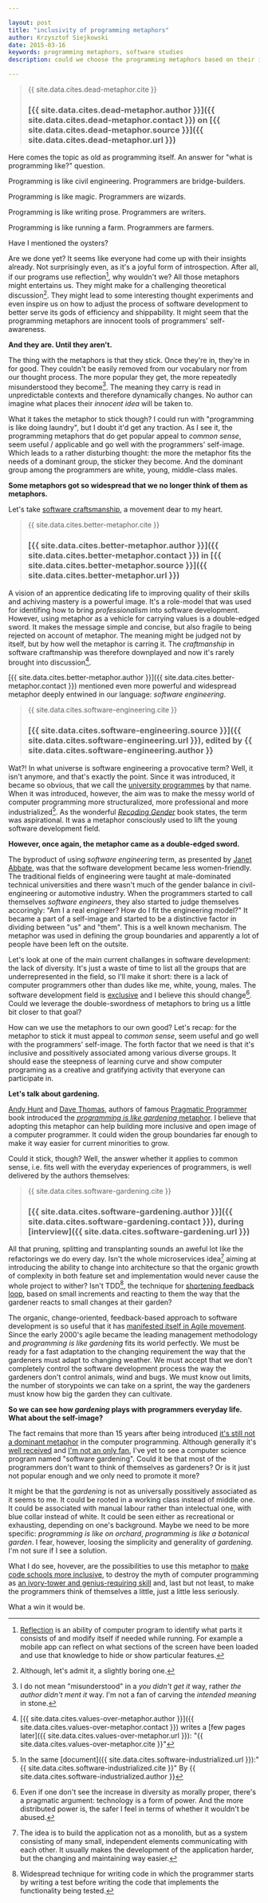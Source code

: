 ```yaml
---

layout: post
title: "inclusivity of programming metaphors"
author: Krzysztof Siejkowski
date: 2015-03-16
keywords: programming metaphors, software studies
description: could we choose the programming metaphors based on their inclusivity? please?

---
```


> {{ site.data.cites.dead-metaphor.cite }}  
> 
> ### [{{ site.data.cites.dead-metaphor.author }}]({{ site.data.cites.dead-metaphor.contact }}) on [{{ site.data.cites.dead-metaphor.source }}]({{ site.data.cites.dead-metaphor.url }})

Here comes the topic as old as programming itself. An answer for "what is programming like?" question.

Programming is like civil engineering. Programmers are bridge-builders.

Programming is like magic. Programmers are wizards.

Programming is like writing prose. Programmers are writers.

Programming is like running a farm. Programmers are farmers.

Have I mentioned the oysters?

Are we done yet? It seems like everyone had come up with their insights already. Not surprisingly even, as it's a joyful form of introspection. After all, if our programs use reflection[^reflection], why wouldn't we? All those metaphors might entertains us. They might make for a challenging theoretical discussion[^boring]. They might lead to some interesting thought experiments and even inspire us on how to adjust the process of software development to better serve its gods of efficiency and shippability. It might seem that the programming metaphors are innocent tools of programmers' self-awareness.

**And they are. Until they aren't.**

The thing with the metaphors is that they stick. Once they're in, they're in for good. They couldn't be easily removed from our vocabulary nor from our thought process. The more popular they get, the more repeatedly misunderstood they become[^misunderstood]. The meaning they carry is read in unpredictable contexts and therefore dynamically changes. No author can imagine what places their _innocent idea_ will be taken to.

What it takes the metaphor to stick though? I could run with "programming is like doing laundry", but I doubt it'd get any traction. As I see it, the programming metaphors that do get popular appeal to _common sense_, seem useful / applicable and go well with the programmers' self-image. Which leads to a rather disturbing thought: the more the metaphor fits the needs of a dominant group, the sticker they become. And the dominant group among the programmers are white, young, middle-class males.

**Some metaphors got so widespread that we no longer think of them as metaphors.**

Let's take [software craftsmanship](http://manifesto.softwarecraftsmanship.org), a movement dear to my heart.

> {{ site.data.cites.better-metaphor.cite }}
>
> ### [{{ site.data.cites.better-metaphor.author }}]({{ site.data.cites.better-metaphor.contact }}) in [{{ site.data.cites.better-metaphor.source }}]({{ site.data.cites.better-metaphor.url }})

A vision of an apprentice dedicating life to improving quality of their skills and achiving mastery is a powerful image. It's a role-model that was used for identifing how to bring _professionalism_ into software development. However, using metaphor as a vehicle for carrying values is a double-edged sword. It makes the message simple and concise, but also fragile to being rejected on account of metaphor. The meaning might be judged not by itself, but by how well the metaphor is carring it. The _craftmanship_ in software craftmanship was therefore downplayed and now it's rarely brought into discussion[^values-over-metaphor].

[{{ site.data.cites.better-metaphor.author }}]({{ site.data.cites.better-metaphor.contact }}) mentioned even more powerful and widespread metaphor deeply entwined in our language: _software engineering_. 

> {{ site.data.cites.software-engineering.cite }}  
> 
> ### [{{ site.data.cites.software-engineering.source }}]({{ site.data.cites.software-engineering.url }}), edited by {{ site.data.cites.software-engineering.author }}

Wat?! In what universe is software engineering a provocative term? Well, it isn't anymore, and that's exactly the point. Since it was introduced, it became so obvious, that we call the [university programmes](https://www.cs.ox.ac.uk/softeng/) by that name. When it was introduced, however, the aim was to make the messy world of computer programming more structuralized, more professional and more industrialized[^industrialized]. As the wonderful [_Recoding Gender_](http://mitpress.mit.edu/books/recoding-gender-0) book states, the term was aspirational. It was a metaphor consciously used to lift the young software development field.

**However, once again, the metaphor came as a double-edged sword.**

The byproduct of using _software engineering_ term, as presented by [Janet Abbate](http://mitpress.mit.edu/books/recoding-gender-0), was that the software development became less women-friendly. The traditional fields of engineering were taught at male-dominated technical universities and there wasn't much of the gender balance in civil-engineering or automotive industry. When the programmers started to call themselves _software engineers_, they also started to judge themselves accoringly: "Am I a real engineer? How do I fit the engineering model?" It became a part of a self-image and started to be a distinctive factor in dividing between "us" and "them". This is a well known mechanism. The metaphor was used in defining the group boundaries and apparently a lot of people have been left on the outsite. 

Let's look at one of the main current challanges in software development: the lack of diversity. It's just a waste of time to list all the groups that are underrepresented in the field, so I'll make it short: there is a lack of computer programmers other than dudes like me, white, young, males. The software development field is [exclusive](http://martinfowler.com/bliki/AlienatingAtmosphere.html) and I believe this should change[^pragmatic-diversity]. Could we leverage the double-swordness of metaphors to bring us a little bit closer to that goal?

How can we use the metaphors to our own good? Let's recap: for the metaphor to stick it must appeal to _common sense_, seem useful and go well with the programmers' self-image. The forth factor that we need is that it's inclusive and possitively associated among various diverse groups. It should ease the steepness of learning curve and show computer programing as a creative and gratifying activity that everyone can participate in.

**Let's talk about gardening.**

[Andy Hunt](http://andy.pragprog.com/) and [Dave Thomas](http://pragdave.me/), authors of famous [Pragmatic Programmer](https://pragprog.com/the-pragmatic-programmer) book introduced the [_programming is like gardening_ metaphor](http://www.artima.com/intv/garden.html). I believe that adopting this metaphor can help building more inclusive and open image of a computer programmer. It could widen the group boundaries far enough to make it way easier for current minorities to grow.

Could it stick, though? Well, the answer whether it applies to common sense, i.e. fits well with the everyday experiences of programmers, is well delivered by the authors themselves:

> {{ site.data.cites.software-gardening.cite }}  
> 
> ### [{{ site.data.cites.software-gardening.author }}]({{ site.data.cites.software-gardening.contact }}), during [interview]({{ site.data.cites.software-gardening.url }})

All that pruning, splitting and transplanting sounds an aweful lot like the refactorings we do every day. Isn't the whole microservices idea[^microservice] aiming at introducing the ability to change into architecture so that the organic growth of complexity in both feature set and implementation would never cause the whole project to wither? Isn't TDD[^tdd], the technique for [shortening feedback loop](http://qualitycoding.org/benefit-of-tdd/), based on small increments and reacting to them the way that the gardener reacts to small changes at their garden?

The organic, change-oriented, feedback-based approach to software development is so useful that it has [manifested itself in Agile movement](http://agilemanifesto.org/). Since the early 2000's agile became the leading management methodology and _programming is like gardening_ fits its world perfectly. We must be ready for a fast adaptation to the changing requirement the way that the gardeners must adapt to changing weather. We must accept that we don't completely control the software development process the way the gardeners don't control animals, wind and bugs. We must know out limits, the number of storypoints we can take on a sprint, the way the gardeners must know how big the garden they can cultivate.

**So we can see how _gardening_ plays with programmers everyday life. What about the self-image?**

The fact remains that more than 15 years after being introduced [it's still not a dominant metaphor](http://gcn.com/blogs/reality-check/2014/01/project-metaphors.aspx?m=2) in the computer programming. Although generally it's [well received](http://blog.codinghorror.com/tending-your-software-garden/) and [I'm not an only fan](http://www.chrisaitchison.com/2011/05/03/you-are-not-a-software-engineer/), I've yet to see a computer science program named "software gardening". Could it be that most of the programmers don't want to think of themselves as gardeners? Or is it just not popular enough and we only need to promote it more?

It might be that the _gardening_ is not as universally possitively associated as it seems to me. It could be rooted in a working class instead of middle one. It could be associated with manual labour rather than intelectual one, with blue collar instead of white. It could be seen either as recreational or exhausting, depending on one's background. Maybe we need to be more specific: _programming is like on orchard_,  _programming is like a botanical garden_. I fear, however, loosing the simplicity and generality of _gardening_. I'm not sure if I see a solution.

What I do see, hovever, are the possibilities to use this metaphor to [make code schools more inclusive](https://modelviewculture.com/pieces/the-code-school-industrial-complex), to destroy the myth of computer programming as [an ivory-tower and genius-requiring skill](https://modelviewculture.com/pieces/hacker-mythologies-and-mismanagement) and, last but not least, to make the programmers think of themselves a little, just a little less seriously. 

What a win it would be.

[^reflection]: [Reflection](http://en.m.wikipedia.org/wiki/Reflection_(computer_programming)) is an ability of computer program to identify what parts it consists of and modify itself if needed while running. For example a mobile app can reflect on what sections of the screen have been loaded and use that knowledge to hide or show particular features.

[^boring]: Although, let's admit it, a slightly boring one.

[^misunderstood]: I do not mean "misunderstood" in a *you didn't get it* way, rather *the author didn't ment it* way. I'm not a fan of carving the *intended meaning* in stone.

[^values-over-metaphor]: [{{ site.data.cites.values-over-metaphor.author }}]({{ site.data.cites.values-over-metaphor.contact }}) writes a [few pages later]({{ site.data.cites.values-over-metaphor.url }}): "{{ site.data.cites.values-over-metaphor.cite }}"

[^industrialized]: In the same [document]({{ site.data.cites.software-industrialized.url }}):"{{ site.data.cites.software-industrialized.cite }}" By {{ site.data.cites.software-industrialized.author }}

[^pragmatic-diversity]: Even if one don't see the increase in diversity as morally proper, there's a pragmatic argument: technology is a form of power. And the more distributed power is, the safer I feel in terms of whether it wouldn't be abused.

[^microservice]: The idea is to build the application not as a monolith, but as a system consisting of many small, independent elements communicating with each other. It usually makes the development of the application harder, but the changing and maintaining way easier. 

[^tdd]: Widespread technique for writing code in which the programmer starts by writing a test before writing the code that implements the functionality being tested.

